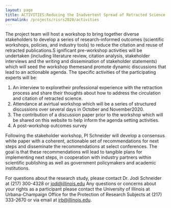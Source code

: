 ```yaml
---
layout: page
title: ACTIVITIES:Reducing the Inadvertent Spread of Retracted Science: Shaping a Research and Implementation Agenda
permalink: /projects/risrs2020/activities
---
```

The project team will host a workshop to bring together diverse stakeholders to develop a series of research-informed outcomes (scientific workshops, policies, and industry tools) to reduce the citation and reuse of retracted publications.S ignificant pre-workshop activities will be undertaken (including literature review, citation analysis, stakeholder interviews and the writing and dissemination of stakeholder statements) which will seed the workshop themesand promote dynamic discussions that lead to an actionable agenda. The specific activities of the participating experts will be:

1. An interview to exploretheir professional experience with the retraction process and share their thoughts about how to address the circulation and citation of retracted science.
2. Attendance at avirtual workshop which will be a series of structured discussions over several days in October and November2020.
3. The contribution of a discussion paper prior to the workshop which will be shared on this website to help inform the agenda setting activities.
4. A post-workshop outcomes survey

Following the stakeholder workshop, PI Schneider will develop a consensus white paper with a coherent, actionable set of recommendations for next steps and disseminate the recommendations at select conferences. The goal is that these recommendations will lead to tangible plans for implementing next steps, in cooperation with industry partners within scientific publishing as well as government policymakers and academic institutions. 

For questions about the research study, please contact Dr. Jodi Schneider at (217) 300-4328 or jodi@illinois.edu
Any questions or concerns about your rights as a participant please contact the University of Illinois at Urbana-Champaign Office for the Protection of Research Subjects at (217) 333-2670 or via email at irb@illinois.edu.
